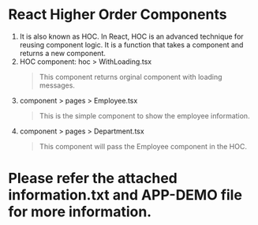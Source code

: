# React Higher Order Components
1. It is also known as HOC. In React, HOC is an advanced technique for reusing component logic. It is a function that takes a component and returns a new component.
2. HOC component: hoc > WithLoading.tsx
    > This component returns orginal component with loading messages.
3. component > pages > Employee.tsx
    > This is the simple component to show the employee information.
4. component > pages > Department.tsx
    > This component will pass the Employee component in the HOC.
# Please refer the attached information.txt and APP-DEMO file for more information.
